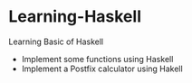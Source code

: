 # Learning-Haskell
Learning Basic of Haskell

- Implement some functions using Haskell
- Implement a Postfix calculator using Hakell
